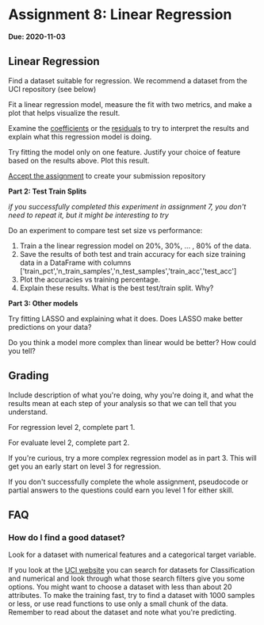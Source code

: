 # Assignment 8: Linear Regression

__Due: 2020-11-03__


## Linear Regression

Find a dataset suitable for regression. We recommend a dataset from the UCI repository (see below)

Fit a linear regression model, measure the fit with two metrics, and make a plot that helps visualize the result.  

Examine the [coefficients](https://rhodyprog4ds.github.io/BrownFall20/notes/2020-10-28.html#digging-in-deeper-to-the-linear-regression-model) or the [residuals](2020-10-30) to try to interpret the results and explain what this regression model is doing.

Try fitting the model only on one feature. Justify your choice of feature based on the results above.  Plot this result.

[Accept the assignment](https://classroom.github.com/a/RHbMBUNd) to create your submission repository




__Part 2: Test Train Splits__

_if you successfully completed this experiment in assignment 7, you don't need to repeat it, but it might be interesting to try_

Do an experiment to compare test set size vs performance:
1. Train a the linear regression model on 20%, 30%, ... , 80% of the data.
1. Save the results of both test and train accuracy for each size training data in a DataFrame with columns ['train_pct','n_train_samples','n_test_samples','train_acc','test_acc']
1. Plot the accuracies vs training percentage.  
1. Explain these results. What is the best test/train split. Why?


__Part 3: Other models__

Try fitting LASSO and explaining what it does. Does LASSO make better predictions on your data?

Do you think a model more complex than linear would be better? How could you tell?  

## Grading

Include description of what you're doing, why you're doing it, and what the results mean at each step of your analysis so that we can tell that you understand. 

For regression level 2, complete part 1.

For evaluate level 2, complete part 2.

If you're curious, try a more complex regression model as in part 3.  This will get you an early start on level 3 for regression.  


If you don't successfully complete the whole assignment, pseudocode or partial answers to the questions could earn you level 1 for either skill.



## FAQ

### How do I find a good dataset?

Look for a dataset with numerical features and a categorical target variable.

If you look at the [UCI website](https://archive.ics.uci.edu/ml/datasets.php?format=&task=reg&att=&area=&numAtt=&numIns=&type=&sort=nameUp&view=table ) you can search for datasets for Classification and numerical and look through what those search filters give you some options.  You might want to choose a dataset with less than about 20 attributes.  To make the training fast, try to find a dataset with 1000 samples or less, or use read functions to use only a small chunk of the data.  Remember to read about the dataset and note what you're predicting.   
